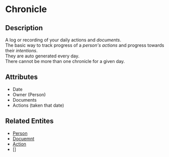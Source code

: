 # Chronicle

## Description
A log or recording of your daily actions and *documents*.  
The basic way to track progress of a *person's* *actions* and progress towards their *intentions*.  
They are auto generated every day.  
There cannot be more than one chronicle for a given day.

## Attributes
- Date
- Owner (Person)
- Documents
- Actions (taken that date)

## Related Entites

- [Person](./person.md)
- [Docuemnt](./document.md)
- [Action](./action.md)
- []
